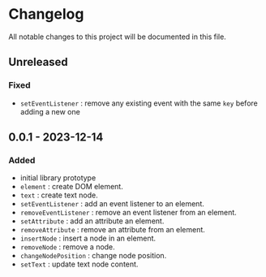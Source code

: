 # Changelog

All notable changes to this project will be documented in this file.

## Unreleased

### Fixed

- `setEventListener` : remove any existing event with the same `key` before adding a new one

## 0.0.1 - 2023-12-14

### Added

- initial library prototype
- `element` : create DOM element.
- `text` : create text node.
- `setEventListener` : add an event listener to an element.
- `removeEventListener` : remove an event listener from an element.
- `setAttribute` : add an attribute an element.
- `removeAttribute` : remove an attribute from an element.
- `insertNode` : insert a node in an element.
- `removeNode` : remove a node.
- `changeNodePosition` : change node position.
- `setText` : update text node content.
